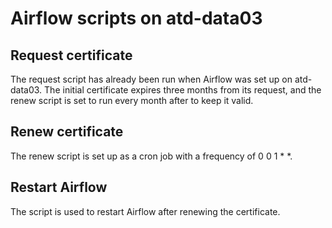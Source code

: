 # Airflow scripts on atd-data03

## Request certificate

The request script has already been run when Airflow was set up on atd-data03. The initial certificate expires three months from its request, and the renew script is set to run every month after to keep it valid.

## Renew certificate

The renew script is set up as a cron job with a frequency of 0 0 1 * *.

## Restart Airflow

The script is used to restart Airflow after renewing the certificate.
